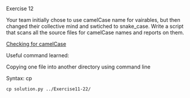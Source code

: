 Exercise 12

Your team initially chose to use camelCase name for vairables, but then changed their collective mind and swtiched to snake_case. Write a script that scans all the source files for camelCase names and reports on them.

[Checking for camelCase](https://www.askpython.com/python/examples/regex-check-camel-case#:~:text=The%20pattern%20for%20checking%20if,upper%20case%20or%20lower%20case.)


Useful command learned:

Copying one file into another directory using command line


Syntax: cp <source> <destination>

```
cp solution.py ../Exercise11-22/
```

